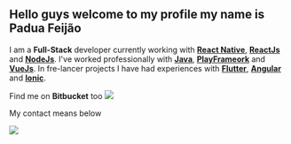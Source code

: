 ## Hello guys welcome to my profile my name is Padua Feijão

I am a __Full-Stack__ developer currently working with __[React Native](https://reactnative.dev/)__, __[ReactJs](https://pt-br.reactjs.org/)__ and __[NodeJs](https://nodejs.org/en/)__.
I've worked professionally with __[Java](https://www.java.com/pt-BR/)__, __[PlayFrameork](https://www.playframework.com/)__ and __[VueJs](https://vuejs.org/)__. In fre-lancer projects I have had experiences with __[Flutter](https://flutter.dev/)__, __[Angular](https://angular.io/)__ and __[Ionic](https://ionicframework.com/)__.

Find me on __Bitbucket__ too
![]([](https://img.shields.io/badge/Bitbucket-330F63?style=for-the-badge&logo=bitbucket&logoColor=white))

My contact means below

![](https://img.shields.io/badge/WhatsApp-25D366?style=for-the-badge&logo=whatsapp&logoColor=white)


